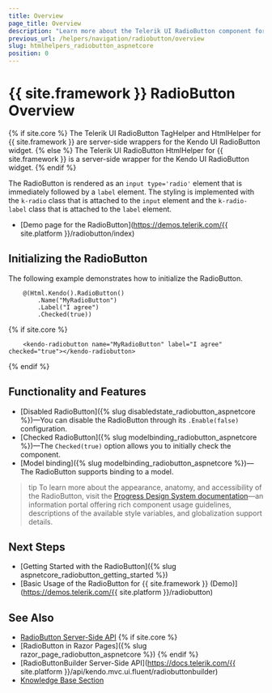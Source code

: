 ```yaml
---
title: Overview
page_title: Overview
description: "Learn more about the Telerik UI RadioButton component for {{ site.framework }} and its built-in features like model binding, initially checked state, and a setting to disable the button."
previous_url: /helpers/navigation/radiobutton/overview
slug: htmlhelpers_radiobutton_aspnetcore
position: 0
---
```


# {{ site.framework }} RadioButton Overview

{% if site.core %}
The Telerik UI RadioButton TagHelper and HtmlHelper for {{ site.framework }} are server-side wrappers for the Kendo UI RadioButton widget.
{% else %}
The Telerik UI RadioButton HtmlHelper for {{ site.framework }} is a server-side wrapper for the Kendo UI RadioButton widget.
{% endif %}

The RadioButton is rendered as an `input type='radio'` element that is immediately followed by a `label` element. The styling is implemented with the `k-radio` class that is attached to the `input` element and the `k-radio-label` class that is attached to the `label` element.

* [Demo page for the RadioButton](https://demos.telerik.com/{{ site.platform }}/radiobutton/index)

## Initializing the RadioButton

The following example demonstrates how to initialize the RadioButton.

```HtmlHelper
    @(Html.Kendo().RadioButton()
        .Name("MyRadioButton")
        .Label("I agree")
        .Checked(true))
```
{% if site.core %}
```TagHelper
    <kendo-radiobutton name="MyRadioButton" label="I agree" checked="true"></kendo-radiobutton>
```
{% endif %}

## Functionality and Features

* [Disabled RadioButton]({% slug disabledstate_radiobutton_aspnetcore %})—You can disable the RadioButton through its `.Enable(false)` configuration. 
* [Checked RadioButton]({% slug modelbinding_radiobutton_aspnetcore %})—The `Checked(true)` option allows you to initially check the component.
* [Model binding]({% slug modelbinding_radiobutton_aspnetcore %})—The RadioButton supports binding to a model.

>tip To learn more about the appearance, anatomy, and accessibility of the RadioButton, visit the [Progress Design System documentation](https://www.telerik.com/design-system/docs/components/radiobutton/)—an information portal offering rich component usage guidelines, descriptions of the available style variables, and globalization support details.


## Next Steps

* [Getting Started with the RadioButton]({% slug  aspnetcore_radiobutton_getting_started %})
* [Basic Usage of the RadioButton for {{ site.framework }} (Demo)](https://demos.telerik.com/{{ site.platform }}/radiobutton)

## See Also

* [RadioButton Server-Side API](/api/radiobutton)
{% if site.core %}
* [RadioButton in Razor Pages]({% slug razor_page_radiobutton_aspnetcore %})
{% endif %}
* [RadioButtonBuilder Server-Side API](https://docs.telerik.com/{{ site.platform }}/api/kendo.mvc.ui.fluent/radiobuttonbuilder)
* [Knowledge Base Section](/knowledge-base)

